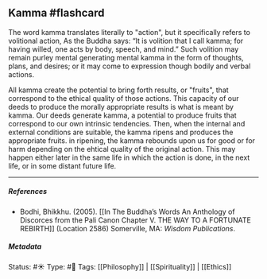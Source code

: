 ## Kamma  #flashcard 

The word kamma translates literally to "action", but it specifically refers to volitional action, As the Buddha says: “It is volition that I call kamma; for having willed, one acts by body, speech, and mind.” Such volition may remain purley mental generating mental kamma in the form of thoughts, plans, and desires; or it may come to expression though bodily and verbal actions. 

All kamma create the potential to bring forth results, or "fruits", that correspond to the ethical quality of those actions. This capacity of our deeds to produce the morally appropriate results is what is meant by kamma. Our deeds generate kamma, a potential to produce fruits that correspond to our own intrinsic tendencies. Then, when the internal and external conditions are suitable, the kamma ripens and produces the appropriate fruits. in ripening, the kamma rebounds upon us for good or for harm depending on the ehtical quality of the original action. This may happen either later in the same life in which the action is done, in the next life, or in some distant future life. 

___

##### References
 
 - Bodhi, Bhikkhu. (2005). [[In The Buddha’s Words An Anthology of Discorces from the Pali Canon Chapter V. THE WAY TO A FORTUNATE REBIRTH]] (Location 2586) Somerville, MA: _Wisdom Publications_.

##### Metadata
Status: #☀️ 
Type: #🔵 
Tags: [[Philosophy]] | [[Spirituality]] | [[Ethics]] 